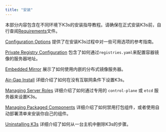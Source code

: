 ```yaml
---
title: "安装"
---
```


本部分内容包含在不同环境下K3s的安装指导教程。请确保在正式安装K3s前，自行查阅[Requirements](requirements.md)文件。

[Configuration Options](configuration.md) 提供了在安装K3s过程中对一些可用选项的参考指南。

[Private Registry Configuration](private-registry.md) 包含了如何通过`registries.yaml`来配置容器镜像的服务器地址。

[Embedded Mirror](registry-mirror.md) 展示了如何使用内嵌的分布式镜像服务器。

[Air-Gap Install](airgap.md) 详细介绍了如何在没有互联网条件下设置K3s。

[Managing Server Roles](server-roles.md) 详细介绍了如何通过专用的 `control-plane` 或 `etcd` 服务器来设置K3s。

[Managing Packaged Components](packaged-components.md) 详细介绍了如何禁用打包组件，或者使用自动部署清单来安装你自己的组件。

[Uninstalling K3s](uninstall.md) 详细介绍了如何从一台主机中删除K3s的步骤。
